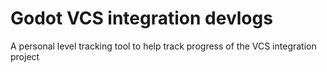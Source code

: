 # Godot VCS integration devlogs

A personal level tracking tool to help track progress of the VCS integration project
